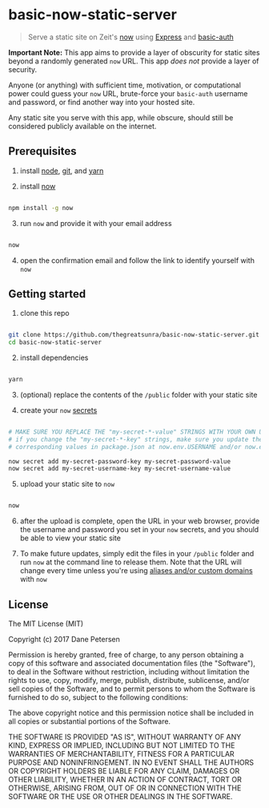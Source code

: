 # basic-now-static-server

> Serve a static site on Zeit's [now](https://zeit.co/now) using [Express](https://expressjs.com/) and [basic-auth](https://github.com/jshttp/basic-auth)

**Important Note:** This app aims to provide a layer of obscurity for static sites beyond a randomly generated `now` URL. This app _does not_ provide a layer of security.

Anyone (or anything) with sufficient time, motivation, or computational power could guess your `now` URL, brute-force your `basic-auth` username and password, or find another way into your hosted site.

Any static site you serve with this app, while obscure, should still be considered publicly available on the internet.

## Prerequisites

1) install [node](https://nodejs.org/en/), [git](https://git-scm.com/downloads), and [yarn](https://yarnpkg.com/lang/en/docs/install/)

2) install [now](https://zeit.co/docs/getting-started/installing-now)

```bash

npm install -g now

```
3) run `now` and provide it with your email address
```bash

now

```

4) open the confirmation email and follow the link to identify yourself with `now`

## Getting started

1) clone this repo

```bash

git clone https://github.com/thegreatsunra/basic-now-static-server.git
cd basic-now-static-server

```

2) install dependencies

```bash

yarn

```

3) (optional) replace the contents of the `/public` folder with your static site

4) create your `now` [secrets](https://zeit.co/docs/features/env-and-secrets#securing-env-variables-using-secrets)

```bash

# MAKE SURE YOU REPLACE THE "my-secret-*-value" STRINGS WITH YOUR OWN UNIQUE VALUES
# if you change the "my-secret-*-key" strings, make sure you update their
# corresponding values in package.json at now.env.USERNAME and/or now.env.PASSWORD

now secret add my-secret-password-key my-secret-password-value
now secret add my-secret-username-key my-secret-username-value

```

5) upload your static site to `now`

```bash

now

```

6) after the upload is complete, open the URL in your web browser, provide the username and password you set in your `now` secrets, and you should be able to view your static site

7) To make future updates, simply edit the files in your `/public` folder and run `now` at the command line to release them. Note that the URL will change every time unless you're using [aliases and/or custom domains](https://zeit.co/docs/features/aliases) with `now`

## License

The MIT License (MIT)

Copyright (c) 2017 Dane Petersen

Permission is hereby granted, free of charge, to any person obtaining a copy of this software and associated documentation files (the "Software"), to deal in the Software without restriction, including without limitation the rights to use, copy, modify, merge, publish, distribute, sublicense, and/or sell copies of the Software, and to permit persons to whom the Software is furnished to do so, subject to the following conditions:

The above copyright notice and this permission notice shall be included in all copies or substantial portions of the Software.

THE SOFTWARE IS PROVIDED "AS IS", WITHOUT WARRANTY OF ANY KIND, EXPRESS OR IMPLIED, INCLUDING BUT NOT LIMITED TO THE WARRANTIES OF MERCHANTABILITY, FITNESS FOR A PARTICULAR PURPOSE AND NONINFRINGEMENT. IN NO EVENT SHALL THE AUTHORS OR COPYRIGHT HOLDERS BE LIABLE FOR ANY CLAIM, DAMAGES OR OTHER LIABILITY, WHETHER IN AN ACTION OF CONTRACT, TORT OR OTHERWISE, ARISING FROM, OUT OF OR IN CONNECTION WITH THE SOFTWARE OR THE USE OR OTHER DEALINGS IN THE SOFTWARE.
